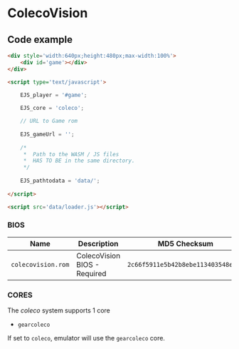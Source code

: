 # ColecoVision

## Code example

```html
<div style='width:640px;height:480px;max-width:100%'>
    <div id='game'></div>
</div>

<script type='text/javascript'>

    EJS_player = '#game';
    
    EJS_core = 'coleco';

    // URL to Game rom
     
    EJS_gameUrl = '';
    
    /*
     *  Path to the WASM / JS files
     *  HAS TO BE in the same directory.
     */
    
    EJS_pathtodata = 'data/';
    
</script>

<script src='data/loader.js'></script>
```

### BIOS

| Name | Description | MD5 Checksum |
|------|--------------|-------------|
| `colecovision.rom`            | ColecoVision BIOS - Required     | `2c66f5911e5b42b8ebe113403548eee7` |

### CORES

The *coleco* system supports 1 core
- `gearcoleco`

If set to `coleco`, emulator will use the `gearcoleco` core.
